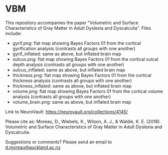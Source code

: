 # VBM

This repository accompanies the paper "Volumetric and Surface Characteristics of Gray Matter in Adult Dyslexia and Dyscalculia". Files include:
- gyrif.png: flat map showing Bayes Factors 01 from the cortical gyrification analysis (contrasts all groups with one another)
- gyrif_inflated: same as above, but inflated brain map
- sulcus.png: flat map showing Bayes Factors 01 from the cortical sulcal depth analysis (contrasts all groups with one another)
- sulcus_inflated: same as above, but inflated brain map
- thickness.png: flat map showing Bayes Factors 01 from the cortical thickness analysis (contrasts all groups with one another)
- thickness_inflated: same as above, but inflated brain map
- volume.png: flat map showing Bayes Factors 01 from the cortical volume analysis (contrasts all groups with one another)
- volume_brain.png: same as above, but inflated brain map

Link to NeuroVault: https://neurovault.org/collections/4145/

Please cite as: Moreau, D., Wiebels, K., Wilson, A. J., & Waldie, K. E. (2018). Volumetric and Surface Characteristics of Gray Matter in Adult Dyslexia and Dyscalculia.

Suggestions or comments? Please send an email to d.moreau@auckland.ac.nz
